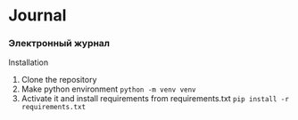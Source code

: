 # Journal 
### Электронный журнал

Installation
1. Сlone the repository
2. Make python environment `python -m venv venv`
3. Activate it and install requirements from requirements.txt `pip install -r requirements.txt`
